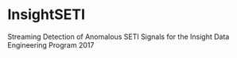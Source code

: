 # InsightSETI
Streaming Detection of Anomalous SETI Signals for the Insight Data Engineering Program 2017
